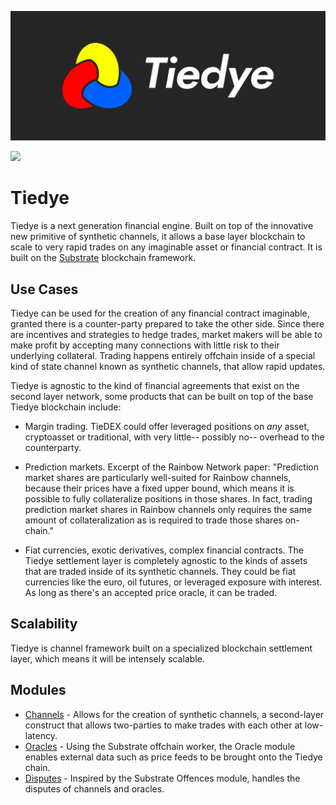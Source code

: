 ![Tiedye](./Tiedye-cover.png)

<a href="https://t.me/TiedyeNetwork">
    <img src="https://img.shields.io/badge/Telegram-https%3A%2F%2Ft.me%2FTiedyeNetwork-%232CA5E0?style=for-the-badge&logo=telegram"/>
</a>

# Tiedye

Tiedye is a next generation financial engine. Built on top of the innovative new primitive of synthetic channels,
it allows a base layer blockchain to scale to very rapid trades on any imaginable asset or financial contract. It is 
built on the [Substrate](https://github.com/paritytech/substrate) blockchain framework.

## Use Cases

Tiedye can be used for the creation of any financial contract imaginable, granted there is a counter-party prepared
to take the other side. Since there are incentives and strategies to hedge trades, market makers will be able to make
profit by accepting many connections with little risk to their underlying collateral. Trading happens entirely offchain
inside of a special kind of state channel known as synthetic channels, that allow rapid updates.

Tiedye is agnostic to the kind of financial agreements that exist on the second layer network, some products that can
be built on top of the base Tiedye blockchain include:

- Margin trading. TieDEX could offer leveraged positions on _any_ asset, cryptoasset or 
traditional, with very little-- possibly no-- overhead to the counterparty.

- Prediction markets. Excerpt of the Rainbow Network paper: "Prediction market shares are particularly well-suited for 
Rainbow channels, because their prices have a fixed upper bound, which means it is possible to fully collateralize
positions in those shares. In fact, trading prediction market shares in Rainbow channels only requires the same amount
of collateralization as is required to trade those shares on-chain."

- Fiat currencies, exotic derivatives, complex financial contracts. The Tiedye settlement layer is completely agnostic
to the kinds of assets that are traded inside of its synthetic channels. They could be fiat currencies like the euro,
oil futures, or leveraged exposure with interest. As long as there's an accepted price oracle, it can be traded.

## Scalability

Tiedye is channel framework built on a specialized blockchain settlement layer, which means it will be intensely scalable.

## Modules

- [Channels](./runtime/src/channel.rs) - Allows for the creation of synthetic channels, a second-layer construct that
allows two-parties to make trades with each other at low-latency. 
- [Oracles](./runtime/src/oracle.rs) - Using the Substrate offchain worker, the Oracle module enables external data
such as price feeds to be brought onto the Tiedye chain. 
- [Disputes]() - Inspired by the Substrate Offences module, handles the disputes of channels and oracles.
